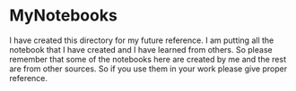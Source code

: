 # MyNotebooks
I have created this directory for my future reference. I am putting all the notebook that I have created and I have learned from others. So please remember that some of the notebooks here are created by me and the rest are from other sources. So if you use them in your work please give proper reference.
